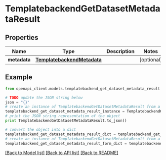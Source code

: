 # TemplatebackendGetDatasetMetadataResult


## Properties

Name | Type | Description | Notes
------------ | ------------- | ------------- | -------------
**metadata** | [**TemplatebackendMetadata**](TemplatebackendMetadata.md) |  | [optional] 

## Example

```python
from openapi_client.models.templatebackend_get_dataset_metadata_result import TemplatebackendGetDatasetMetadataResult

# TODO update the JSON string below
json = "{}"
# create an instance of TemplatebackendGetDatasetMetadataResult from a JSON string
templatebackend_get_dataset_metadata_result_instance = TemplatebackendGetDatasetMetadataResult.from_json(json)
# print the JSON string representation of the object
print TemplatebackendGetDatasetMetadataResult.to_json()

# convert the object into a dict
templatebackend_get_dataset_metadata_result_dict = templatebackend_get_dataset_metadata_result_instance.to_dict()
# create an instance of TemplatebackendGetDatasetMetadataResult from a dict
templatebackend_get_dataset_metadata_result_form_dict = templatebackend_get_dataset_metadata_result.from_dict(templatebackend_get_dataset_metadata_result_dict)
```
[[Back to Model list]](../README.md#documentation-for-models) [[Back to API list]](../README.md#documentation-for-api-endpoints) [[Back to README]](../README.md)


